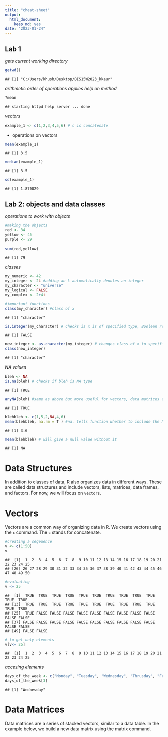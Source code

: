 ```yaml
---
title: "cheat-sheet"
output: 
  html_document: 
    keep_md: yes
date: "2023-01-24"
---
```




## Lab 1

*gets current working directory*

```r
getwd()
```

```
## [1] "C:/Users/khush/Desktop/BIS15W2023_kkaur"
```
*arithmetic order of operations applies*
*help on method*

```r
?mean
```

```
## starting httpd help server ... done
```

*vectors*

```r
example_1 <- c(1,2,3,4,5,6) # c is concatenate
```
- operations on vectors

```r
mean(example_1)
```

```
## [1] 3.5
```

```r
median(example_1)
```

```
## [1] 3.5
```

```r
sd(example_1)
```

```
## [1] 1.870829
```


## Lab 2: objects and data classes
*operations to work with objects*

```r
#making the objects
red <- 34
yellow <- 45
purple <- 29
```

```r
sum(red,yellow)
```

```
## [1] 79
```

*classes*

```r
my_numeric <- 42 
my_integer <- 2L #adding an L automatically denotes an integer
my_character <- "universe"
my_logical <- FALSE
my_complex <- 2+4i
```


```r
#important functions
class(my_character) #class of x
```

```
## [1] "character"
```

```r
is.integer(my_character) # checks is x is of specified type, Boolean return
```

```
## [1] FALSE
```

```r
new_integer <- as.character(my_integer) # changes class of x to specified class
class(new_integer)
```

```
## [1] "character"
```
*NA values*

```r
bleh <- NA
is.na(bleh) # checks if bleh is NA type
```

```
## [1] TRUE
```

```r
anyNA(bleh) #same as above but more useful for vectors, data matrices and data frame
```

```
## [1] TRUE
```

```r
blehbleh <- c(1,5,2,NA,4,6)
mean(blehbleh, na.rm = T ) #na. tells function whether to include the NA value or not
```

```
## [1] 3.6
```

```r
mean(blehbleh) # will give a null value without it
```

```
## [1] NA
```
# Data Structures
In addition to classes of data, R also organizes data in different ways. These are called data structures and include vectors, lists, matrices, data frames, and factors. For now, we will focus on `vectors`.  

# Vectors
Vectors are a common way of organizing data in R.  We create vectors using the `c` command. The `c` stands for concatenate. 


```r
#creating a seqeuence
v <- c(1:50)
v
```

```
##  [1]  1  2  3  4  5  6  7  8  9 10 11 12 13 14 15 16 17 18 19 20 21 22 23 24 25
## [26] 26 27 28 29 30 31 32 33 34 35 36 37 38 39 40 41 42 43 44 45 46 47 48 49 50
```

```r
#evaluating
v <= 25
```

```
##  [1]  TRUE  TRUE  TRUE  TRUE  TRUE  TRUE  TRUE  TRUE  TRUE  TRUE  TRUE  TRUE
## [13]  TRUE  TRUE  TRUE  TRUE  TRUE  TRUE  TRUE  TRUE  TRUE  TRUE  TRUE  TRUE
## [25]  TRUE FALSE FALSE FALSE FALSE FALSE FALSE FALSE FALSE FALSE FALSE FALSE
## [37] FALSE FALSE FALSE FALSE FALSE FALSE FALSE FALSE FALSE FALSE FALSE FALSE
## [49] FALSE FALSE
```

```r
# to get only elements
v[v<= 25]
```

```
##  [1]  1  2  3  4  5  6  7  8  9 10 11 12 13 14 15 16 17 18 19 20 21 22 23 24 25
```
*accesing elements*

```r
days_of_the_week <- c("Monday", "Tuesday", "Wednesday", "Thrusday", "Friday", "Saturday", "Sunday")
days_of_the_week[3]
```

```
## [1] "Wednesday"
```

# Data Matrices
Data matrices are a series of stacked vectors, similar to a data table. In the example below, we build a new data matrix using the matrix command.


